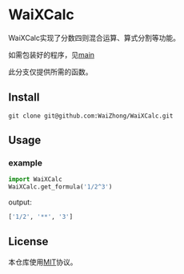 # WaiXCalc

WaiXCalc实现了分数四则混合运算、算式分割等功能。

如需包装好的程序，见[main](https://github.com/WaiZhong/WaiXCalc/)

此分支仅提供所需的函数。

## Install

    git clone git@github.com:WaiZhong/WaiXCalc.git

## Usage

### example

```python
import WaiXCalc
WaiXCalc.get_formula('1/2^3')
```
output:
```python
['1/2', '**', '3']
```

## License

本仓库使用[MIT](LICENSE)协议。
